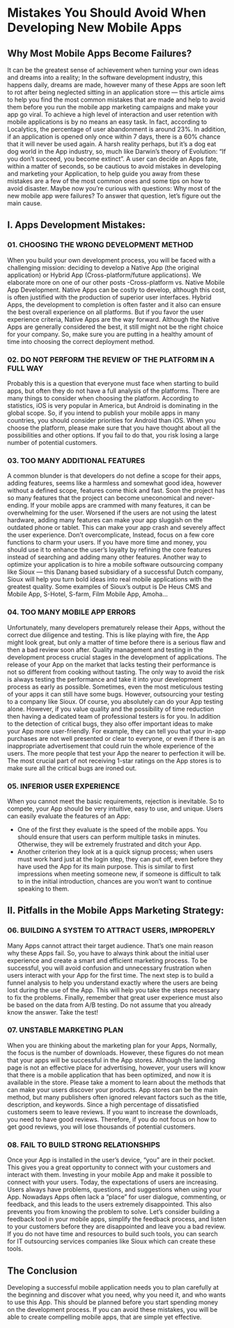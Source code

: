 # Mistakes You Should Avoid When Developing New Mobile Apps

## Why Most Mobile Apps Become Failures?
It can be the greatest sense of achievement when turning your own ideas and dreams into a reality;
In the software development industry, this happens daily, dreams are made, however many of these Apps are soon left to rot after being neglected sitting in an application store — this article aims to help you find the most common mistakes that are made and help to avoid them before you run the mobile app marketing campaigns and make your app go viral.
To achieve a high level of interaction and user retention with mobile applications is by no means an easy task. In fact, according to Localytics, the percentage of user abandonment is around 23%. In addition, if an application is opened only once within 7 days, there is a 60% chance that it will never be used again.
A harsh reality perhaps, but it’s a dog eat dog world in the App industry, so, much like Darwin’s theory of Evolution: “If you don’t succeed, you become extinct”. A user can decide an Apps fate, within a matter of seconds, so be cautious to avoid mistakes in developing and marketing your Application, to help guide you away from these mistakes are a few of the most common ones and some tips on how to avoid disaster.
Maybe now you’re curious with questions: Why most of the new mobile app were failures? To answer that question, let’s figure out the main cause.

## I. Apps Development Mistakes:
### 01. CHOOSING THE WRONG DEVELOPMENT METHOD
When you build your own development process, you will be faced with a challenging mission: deciding to develop a Native App (the original application) or Hybrid App (Cross-platform/future applications). We elaborate more on one of our other posts -Cross-platform vs. Native Mobile App Development.
Native Apps can be costly to develop, although this cost, is often justified with the production of superior user interfaces. Hybrid Apps, the development to completion is often faster and it also can ensure the best overall experience on all platforms. But if you favor the user experience criteria, Native Apps are the way forward.
Although the Native Apps are generally considered the best, it still might not be the right choice for your company. So, make sure you are putting in a healthy amount of time into choosing the correct deployment method.

### 02. DO NOT PERFORM THE REVIEW OF THE PLATFORM IN A FULL WAY
Probably this is a question that everyone must face when starting to build apps, but often they do not have a full analysis of the platforms. There are many things to consider when choosing the platform. According to statistics, iOS is very popular in America, but Android is dominating in the global scope. So, if you intend to publish your mobile apps in many countries, you should consider priorities for Android than iOS. When you choose the platform, please make sure that you have thought about all the possibilities and other options. If you fail to do that, you risk losing a large number of potential customers.

### 03. TOO MANY ADDITIONAL FEATURES
A common blunder is that developers do not define a scope for their apps, adding features, seems like a harmless and somewhat good idea, however without a defined scope, features come thick and fast. Soon the project has so many features that the project can become uneconomical and never-ending.
If your mobile apps are crammed with many features, it can be overwhelming for the user. Worsened if the users are not using the latest hardware, adding many features can make your app sluggish on the outdated phone or tablet. This can make your app crash and severely affect the user experience.
Don’t overcomplicate, Instead, focus on a few core functions to charm your users. If you have more time and money, you should use it to enhance the user’s loyalty by refining the core features instead of searching and adding many other features. Another way to optimize your application is to hire a mobile software outsourcing company like Sioux — this Danang based subsidiary of a successful Dutch company, Sioux will help you turn bold ideas into real mobile applications with the greatest quality. Some examples of Sioux’s output is De Heus CMS and Mobile App, S-Hotel, S-farm, Film Mobile App, Amoha…

### 04. TOO MANY MOBILE APP ERRORS
Unfortunately, many developers prematurely release their Apps, without the correct due diligence and testing. This is like playing with fire, the App might look great, but only a matter of time before there is a serious flaw and then a bad review soon after. Quality management and testing in the development process crucial stages in the development of applications. The release of your App on the market that lacks testing their performance is not so different from cooking without tasting.
The only way to avoid the risk is always testing the performance and take it into your development process as early as possible. Sometimes, even the most meticulous testing of your apps it can still have some bugs. However, outsourcing your testing to a company like Sioux.
Of course, you absolutely can do your App testing alone. However, if you value quality and the possibility of time reduction then having a dedicated team of professional testers is for you. In addition to the detection of critical bugs, they also offer important ideas to make your App more user-friendly. For example, they can tell you that your in-app purchases are not well presented or clear to everyone, or even if there is an inappropriate advertisement that could ruin the whole experience of the users. The more people that test your App the nearer to perfection it will be.
The most crucial part of not receiving 1-star ratings on the App stores is to make sure all the critical bugs are ironed out.

### 05. INFERIOR USER EXPERIENCE
When you cannot meet the basic requirements, rejection is inevitable. So to compete, your App should be very intuitive, easy to use, and unique. Users can easily evaluate the features of an App:
* One of the first they evaluate is the speed of the mobile apps. You should ensure that users can perform multiple tasks in minutes. Otherwise, they will be extremely frustrated and ditch your App.
* Another criterion they look at is a quick signup process; when users must work hard just at the login step, they can put off, even before they have used the App for its main purpose. This is similar to first impressions when meeting someone new, if someone is difficult to talk to in the initial introduction, chances are you won’t want to continue speaking to them.

## II. Pitfalls in the Mobile Apps Marketing Strategy:
### 06. BUILDING A SYSTEM TO ATTRACT USERS, IMPROPERLY
Many Apps cannot attract their target audience. That’s one main reason why these Apps fail. So, you have to always think about the initial user experience and create a smart and efficient marketing process. To be successful, you will avoid confusion and unnecessary frustration when users interact with your App for the first time.
The next step is to build a funnel analysis to help you understand exactly where the users are being lost during the use of the App. This will help you take the steps necessary to fix the problems.
Finally, remember that great user experience must also be based on the data from A/B testing. Do not assume that you already know the answer. Take the test!

### 07. UNSTABLE MARKETING PLAN
When you are thinking about the marketing plan for your Apps, Normally, the focus is the number of downloads. However, these figures do not mean that your apps will be successful in the App stores.
Although the landing page is not an effective place for advertising, however, your users will know that there is a mobile application that has been optimized, and now it is available in the store.
Please take a moment to learn about the methods that can make your users discover your products. App stores can be the main method, but many publishers often ignored relevant factors such as the title, description, and keywords.
Since a high percentage of dissatisfied customers seem to leave reviews. If you want to increase the downloads, you need to have good reviews. Therefore, if you do not focus on how to get good reviews, you will lose thousands of potential customers.

### 08. FAIL TO BUILD STRONG RELATIONSHIPS
Once your App is installed in the user’s device, “you” are in their pocket. This gives you a great opportunity to connect with your customers and interact with them. Investing in your mobile App and make it possible to connect with your users. Today, the expectations of users are increasing. Users always have problems, questions, and suggestions when using your App. Nowadays Apps often lack a “place” for user dialogue, commenting, or feedback, and this leads to the users extremely disappointed. This also prevents you from knowing the problem to solve.
Let’s consider building a feedback tool in your mobile apps, simplify the feedback process, and listen to your customers before they are disappointed and leave you a bad review. If you do not have time and resources to build such tools, you can search for IT outsourcing services companies like Sioux which can create these tools.

## The Conclusion
Developing a successful mobile application needs you to plan carefully at the beginning and discover what you need, why you need it, and who wants to use this App. This should be planned before you start spending money on the development process. If you can avoid these mistakes, you will be able to create compelling mobile apps, that are simple yet effective.
